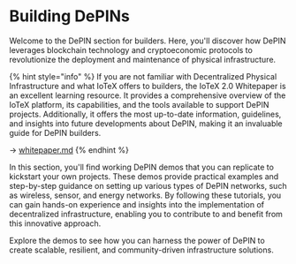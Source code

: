 # Building DePINs

Welcome to the DePIN section for builders. Here, you'll discover how DePIN leverages blockchain technology and cryptoeconomic protocols to revolutionize the deployment and maintenance of physical infrastructure.&#x20;

{% hint style="info" %}
If you are not familiar with Decentralized Physical Infrastructure and what IoTeX offers to builders, the IoTeX 2.0 Whitepaper is an excellent learning resource. It provides a comprehensive overview of the IoTeX platform, its capabilities, and the tools available to support DePIN projects. Additionally, it offers the most up-to-date information, guidelines, and insights into future developments about DePIN, making it an invaluable guide for DePIN builders.

→ [whitepaper.md](../../welcome-to-iotex-2.0/whitepaper.md "mention")
{% endhint %}

In this section, you'll find working DePIN demos that you can replicate to kickstart your own projects. These demos provide practical examples and step-by-step guidance on setting up various types of DePIN networks, such as wireless, sensor, and energy networks. By following these tutorials, you can gain hands-on experience and insights into the implementation of decentralized infrastructure, enabling you to contribute to and benefit from this innovative approach.

Explore the demos to see how you can harness the power of DePIN to create scalable, resilient, and community-driven infrastructure solutions​​​​.
